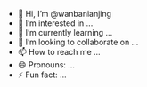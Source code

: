 - 👋 Hi, I’m @wanbanianjing
- 👀 I’m interested in ...
- 🌱 I’m currently learning ...
- 💞️ I’m looking to collaborate on ...
- 📫 How to reach me ...
- 😄 Pronouns: ...
- ⚡ Fun fact: ...

<!---
wanbanianjing/wanbanianjing is a ✨ special ✨ repository because its `README.md` (this file) appears on your GitHub profile.
You can click the Preview link to take a look at your changes.
--->
